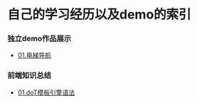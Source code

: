 # 自己的学习经历以及demo的索引

### 独立demo作品展示
- [01.电梯导航](https://github.com/Zhouxingzu/ElevatorNav)

### 前端知识总结
- [01.doT模板引擎语法](https://github.com/Zhouxingzu/my-index/tree/master/2018%E5%B9%B4/doT%E6%A8%A1%E6%9D%BF%E8%AF%AD%E6%B3%95)